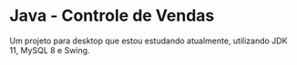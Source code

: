 # Java - Controle de Vendas
Um projeto para desktop que estou estudando atualmente, utilizando JDK 11, MySQL 8 e Swing.
